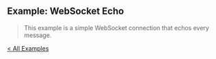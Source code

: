 Example: WebSocket Echo
-----------------------

> This example is a simple WebSocket connection that echos every message.


[< All Examples](../..)